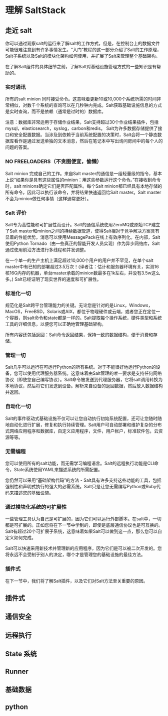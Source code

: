 # 理解 SaltStack

## 走近 salt 

你可以通过观察salt的运行来了解salt的工作方式，但是，在控制台上的数据文件可能很难注意到有许多事情发生。“入门”教程的这一部分介绍了Salt的工作原理，Salt子系统以及Salt的模块化架构如何使用，并扩展了Salt来管理整个基础架构。

在了解Salt组件的具体细节之前，了解Salt对基础设施管理方式的一些知识是有帮助的。

### 实时通讯

所有的salt minion 同时接受命令。这意味着更新10或10,000个系统所需的时间非常相似，对数千个系统的查询可以在几秒钟内完成。Salt获取基础设施信息的方式是实时查询，而不是依赖（通常是过时的）数据库。

注意：数据库非常适用于存储作业结果，Salt支持超过30个作业结果插件，包括mysql，elasticsearch，syslog，carbon和redis。 Salt为许多数据存储提供了接口和安全配置数据。当涉及到依赖于当前系统配置的决策时，Salt会将一个静态数据库看作是通过发送单独的文本消息，然后在笔记本中写出询问房间中的每个人的问题的答案。

### NO FREELOADERS（不贪图便宜，偷懒）

Salt minion 完成自己的工作。来自Salt master的通信是一组轻量级的指令，基本上说“如果你是具有这些属性的minion：用这些参数运行这个命令。”在接收到命令时，salt minions确定它们是否匹配属性。每个Salt minion都已经具有本地存储的所有命令，因此可以执行该命令，并将结果快速返回给Salt master。Salt master 不会为minion做任何事情（这样通常更好）。

### Salt 评价

Salt专为高性能和可扩展性而设计。Salt的通信系统使用ZeroMQ或原始TCP建立了Salt master和minion之间的持续数据管道，使得Salt相对于竞争解决方案具有显着的性能优势。消息可以使用MessagePack在线上有效序列化。在内部，Salt使用Python Tornado（由一些真正的智能开发人员实现）作为异步网络库，Salt通过使用前沿方法进行多线程和并发调整。

在一个单一的生产主机上满足超过10,000个用户的用户并不罕见，在单个salt master中有已知的部署超过3.5万次！(译者注：估计和服务器环境有关，实测16核16G内存的机器，单台master承载的minion数最多在1k左右，并没有3.5w这么多。) Salt已经证明了现实世界的速度和可扩展性。

### 标准化一切

规范化是Salt跨平台管理能力的关键。无论您是针对的是Linux，Windows，MacOS，FreeBSD，Solaris或AIX，都位于物理硬件或云端，或者您正在定位一个容器，则salt命令和state都是一样的。Salt提取每个操作系统，硬件类型和系统工具的详细信息，以便您可以正确地管理基础架构。

所有内容还包括返回：Salt命令返回结果，保持一致的数据结构，便于消费和存储。

### 管理一切

Salt几乎可以运行在可运行Python的所有系统。对于不能很好地运行Python的设备，您可以使用代理服务器系统。这意味着由Salt管理的唯一要求是支持任何网络协议（即使您自己编写协议）。Salt命令被发送到代理服务器，它将salt调用转换为本地协议，然后将它们发送到设备。解析来自设备的返回数据，然后放入数据结构并返回。

### 自动化一切

Salt的事件驱动式基础设施不仅可以让您自动执行初始系统配置，还可让您随时随地自动化进行扩展，修复和执行持续管理。Salt用户可自动部署和维护复杂的分布式网络应用程序和数据库，自定义应用程序，文件，用户帐户，标准软件包，云资源等等。

### 无需编程

您可以使用所有的salt功能，而无需学习编程语言。Salt的远程执行功能是CLI命令，State系统使用YAML来描述系统的所需配置。

您仍然可以采用“基础架构代码”的方法 - Salt具有许多支持这些功能的工具，包括强制性和声明式执行的强大的必需系统。Salt只是让您无需编写Python或Ruby代码来描述您的基础设施。

### 通过模块化系统的可扩展性

一些管理工具认为自己是可扩展的，因为它们可以运行外部脚本。在salt中，一切都是可扩展的。正如您将在下一节中学到的，即使是底层通信协议也是可互换的。 Salt有超过20个可扩展子系统，这意味着如果Salt可以做到这一点，那么您可以自定义如何完成。

Salt可以快速采用新技术并管理新的应用程序，因为它们是可以被二次开发的。您将永远不会受制于别人的决定，哪个才是管理您的基础设施的最佳方法。

### 插件式

在下一节中，我们将了解Salt插件，以及它们对Salt方法至关重要的原因。

## 插件式

## 通信安全

## 远程执行 

## State 系统

## Runner 

## 基础数据

## python 
